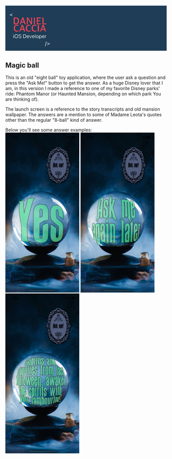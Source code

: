 ![Banner](https://github.com/danielcaccia/Commons/blob/master/banner.png?raw=true)

## Magic ball

This is an old "eight ball" toy application, where the user ask a question and press the "Ask Me!" button to get the answer.
As a huge Disney lover that I am, in this version I made a reference to one of my favorite Disney parks' ride: Phantom Manor (or Haunted Mansion, depending on which park You are thinking of).

The launch screen is a reference to the story transcripts and old mansion wallpaper. The answers are a mention to some of Madame Leota's quotes other than the regular "8-ball" kind of answer.

Below you'll see some answer examples:<br/>
<img height="500" alt="Screenshot 1" src="https://github.com/danielcaccia/Commons/blob/master/Magic-Ball/screenshot1.png?raw=true">
<img height="500" alt="Screenshot 2" src="https://github.com/danielcaccia/Commons/blob/master/Magic-Ball/screenshot2.png?raw=true">
<img height="500" alt="Screenshot 3" src="https://github.com/danielcaccia/Commons/blob/master/Magic-Ball/screenshot3.png?raw=true">
